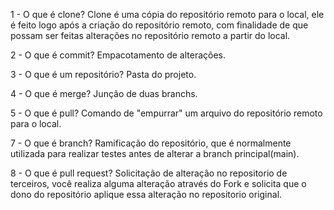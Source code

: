1 - O que é clone?
Clone é uma cópia do repositório remoto para o local, ele é feito logo após a criação do repositório remoto,
com finalidade de que possam ser feitas alterações no repositório remoto a partir do local.

2 - O que é commit?
Empacotamento de alterações.

3 - O que é um repositório?
Pasta do projeto.

4 - O que é merge?
Junção de duas branchs.

5 - O que é pull?
Comando de "empurrar" um arquivo do repositório remoto para o local.

7 - O que é branch?
Ramificação do repositório, que é normalmente utilizada para realizar testes antes de alterar a branch principal(main).

8 - O que é pull request?
Solicitação de alteração no repositorio de terceiros, você realiza alguma alteração através do Fork e solicita que o dono do repositório aplique essa alteração no repositorio original.